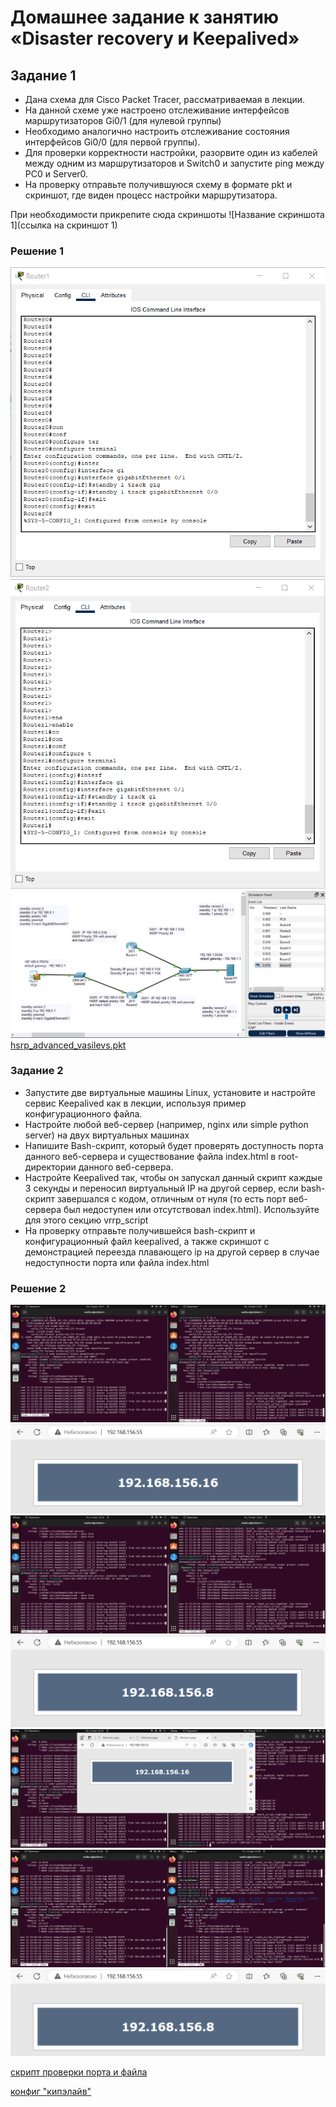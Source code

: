 # Домашнее задание к занятию «Disaster recovery и Keepalived»
## Задание 1

* Дана схема для Cisco Packet Tracer, рассматриваемая в лекции.
* На данной схеме уже настроено отслеживание интерфейсов маршрутизаторов Gi0/1 (для нулевой группы)
* Необходимо аналогично настроить отслеживание состояния интерфейсов Gi0/0 (для первой группы).
* Для проверки корректности настройки, разорвите один из кабелей между одним из маршрутизаторов и Switch0 и запустите ping между PC0 и Server0.
* На проверку отправьте получившуюся схему в формате pkt и скриншот, где виден процесс настройки маршрутизатора.



При необходимости прикрепитe сюда скриншоты ![Название скриншота 1](ссылка на скриншот 1)

### Решение 1
![router 1](./img/r1.png)
![router 2](./img/r2.png)
![ping pc0 to server0](./img/pc0-server0-ping.png)
[hsrp_advanced_vasilevs.pkt](./hsrp_advanced_vasilevs.pkt)

### Задание 2


* Запустите две виртуальные машины Linux, установите и настройте сервис Keepalived как в лекции, используя пример конфигурационного файла.
* Настройте любой веб-сервер (например, nginx или simple python server) на двух виртуальных машинах
* Напишите Bash-скрипт, который будет проверять доступность порта данного веб-сервера и существование файла index.html в root-директории данного веб-сервера.
* Настройте Keepalived так, чтобы он запускал данный скрипт каждые 3 секунды и переносил виртуальный IP на другой сервер, если bash-скрипт завершался с кодом, отличным от нуля (то есть порт веб-сервера был недоступен или отсутствовал index.html). Используйте для этого секцию vrrp_script
* На проверку отправьте получившейся bash-скрипт и конфигурационный файл keepalived, а также скриншот с демонстрацией переезда плавающего ip на другой сервер в случае недоступности порта или файла index.html



### Решение 2

![адреса и статусы вм](./img/keepalive-1.png)
![активный мастер](./img/keepalive-2.png)
![остановка веб сервера на мастере](./img/keepalive-3.png)
![активен бэкап](./img/keepalive-4.png)
![запуск вебсервера на мастере](./img/keepalive-5.png)
![перемещение файла html](./img/keepalive-6.png)
![и опять активен бэкап](./img/keepalive-7.png)

[скрипт проверки порта и файла](./check_script_lighttpd.sh)

[конфиг "кипэлайв"](./keepalived.conf)

